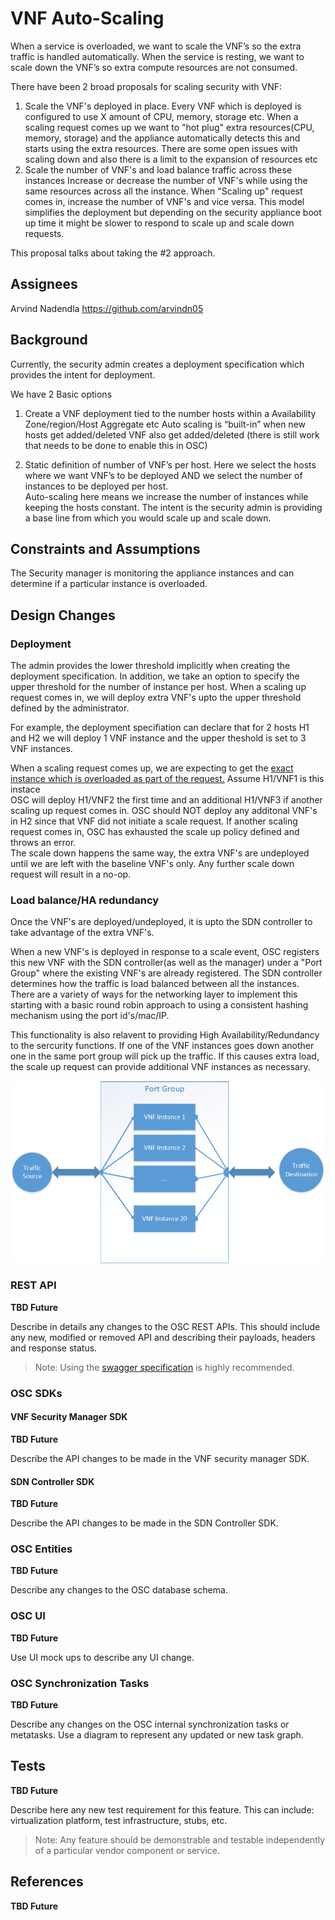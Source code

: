 # VNF Auto-Scaling
When a service is overloaded, we want to scale the VNF’s so the extra traffic is handled automatically. When the service is resting, we want to scale down the VNF’s so extra compute resources are not consumed.

There have been 2 broad proposals for scaling security with VNF:
1. Scale the VNF's deployed in place.
Every VNF which is deployed is configured to use X amount of CPU, memory, storage etc. When a scaling request comes up we want to "hot plug" extra resources(CPU, memory, storage) and the appliance automatically detects this and starts using the extra resources. There are some open issues with scaling down and also there is a limit to the expansion of resources etc
2. Scale the number of VNF's and load balance traffic across these instances
Increase or decrease the number of VNF's while using the same resources across all the instance. When "Scaling up" request comes in, increase the number of VNF's and vice versa. This model simplifies the deployment but depending on the security appliance boot up time it might be slower to respond to scale up and scale down requests.

This proposal talks about taking the #2 approach.
## Assignees
Arvind Nadendla https://github.com/arvindn05
## Background
Currently, the security admin creates a deployment specification which provides the intent for deployment.

We have 2 Basic options
1. Create a VNF deployment tied to the number hosts within a Availability Zone/region/Host Aggregate etc
Auto scaling is “built-in” when new hosts get added/deleted VNF also get added/deleted (there is still work that needs to be done to enable this in OSC)

2. Static definition of number of VNF’s per host.
Here we select the hosts where we want VNF’s to be deployed AND we select the number of instances to be deployed per host. <br/>
Auto-scaling here means we increase the number of instances while keeping the hosts constant. The intent is the security admin is providing a base line from which you would scale up and scale down.

## Constraints and Assumptions
The Security manager is monitoring the appliance instances and can determine if a particular instance is overloaded.

## Design Changes

### Deployment
The admin provides the lower threshold implicitly when creating the deployment specification. In addition, we take an option to specify the upper threshold for the number of instance per host. When a scaling up request comes in, we will deploy extra VNF's upto the upper threshold defined by the administrator.

For example, the deployment specifiation can declare that for 2 hosts H1 and H2 we will deploy 1 VNF instance and the upper theshold is set to 3 VNF instances.

When a scaling request comes up, we are expecting to get the [exact instance which is overloaded as part of the request.](#Constraints-and-Assumptions) Assume H1/VNF1 is this instace <br/>
OSC will deploy H1/VNF2 the first time and an additional H1/VNF3 if another scaling up request comes in. OSC should NOT deploy any additonal VNF's in H2 since that VNF did not initiate a scale request.
If another scaling request comes in, OSC has exhausted the scale up policy defined and throws an error.<br/>
The scale down happens the same way, the extra VNF's are undeployed until we are left with the baseline VNF's only. 
Any further scale down request will result in a no-op.

### Load balance/HA redundancy

Once the VNF's are deployed/undeployed, it is upto the SDN controller to take advantage of the extra VNF's.

When a new VNF's is deployed in response to a scale event, OSC registers this new VNF with the SDN controller(as well as the manager) under a "Port Group" where the existing VNF's are already registered. The SDN controller determines how the traffic is load balanced between all the instances. There are a variety of ways for the networking layer to implement this starting with a basic round robin approach to using a consistent hashing mechanism using the port id's/mac/IP.

This functionality is also relavent to providing High Availability/Redundancy to the sercurity functions. If one of the VNF instances goes down another one in the same port group will pick up the traffic. If this causes extra load, the scale up request can provide additional VNF instances as necessary.

![](./images/Port_Group.png)

### REST API 
**TBD Future**

Describe in details any changes to the OSC REST APIs. This should include any new, modified or removed API and describing their payloads, headers and response status.
> Note: Using the [swagger specification](#swagger-specification) is highly recommended.

### OSC SDKs

#### VNF Security Manager SDK
**TBD Future**

Describe the API changes to be made in the VNF security manager SDK. 

#### SDN Controller SDK
**TBD Future**

Describe the API changes to be made in the SDN Controller SDK. 

### OSC Entities 
**TBD Future**

Describe any changes to the OSC database schema.

### OSC UI
**TBD Future**

Use UI mock ups to describe any UI change.

### OSC Synchronization Tasks
**TBD Future**

Describe any changes on the OSC internal synchronization tasks or metatasks. Use a diagram to represent any updated or new task graph.

## Tests
**TBD Future**

Describe here any new test requirement for this feature. This can include: virtualization platform, test infrastructure, stubs, etc. 
> Note: Any feature should be demonstrable and testable independently of a particular vendor component or service. 

## References
**TBD Future**

